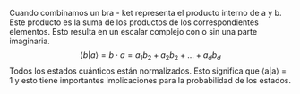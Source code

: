 Cuando combinamos un bra - ket representa el producto interno de a y b. Este producto es la suma de los productos de los correspondientes elementos. Esto resulta en un escalar complejo con o sin una parte imaginaria.
$$\left<b | a\right>=b \cdot a=a_1b_2+a_2b_2+...+a_db_d$$
Todos los estados cuánticos están normalizados. Esto significa que ⟨a|a⟩ = 1 y esto tiene importantes implicaciones para la probabilidad de los estados. 